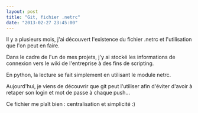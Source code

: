 ```yaml
---
layout: post
title: "Git, fichier .netrc"
date: "2013-02-27 23:45:00"
---
```

Il y a plusieurs mois, j'ai découvert l'existence du fichier .netrc et l'utilisation que l'on peut en faire.

Dans le cadre de l'un de mes projets, j'y ai stocké les informations de connexion vers le wiki de l'entreprise à des fins de scripting.

En python, la lecture se fait simplement en utilisant le module netrc.

Aujourd'hui, je viens de découvrir que git peut l'utiliser afin d'éviter d'avoir à retaper son login et mot de passe à chaque push...

<script src="http://pastebin.com/embed_js.php?i=d5K8xe60"></script>

Ce fichier me plaît bien : centralisation et simplicité :) 
